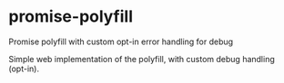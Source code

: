 # promise-polyfill

Promise polyfill with custom opt-in error handling for debug

Simple web implementation of the polyfill, with custom debug handling (opt-in).

